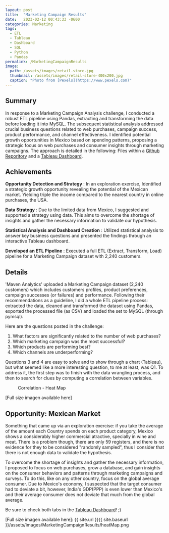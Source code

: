 ```yaml
---
layout: post
title:  "Marketing Campaign Results"
date:   2023-02-12 00:43:33 -0600
categories: Marketing
tags:
  - ETL
  - Tableau
  - Dashboard
  - SQL
  - Python
  - Pandas
permalink: /MarketingCampaignResults
image: 
  path: /assets/images/retail-store.jpg
  thumbnail: /assets/images/retail-store-400x200.jpg
  caption: "Photo from [Pexels](https://www.pexels.com)"
---
```


## Summary
In response to a Marketing Campaign Analysis challenge, I conducted a robust ETL pipeline using Pandas, extracting and transforming the data before loading it into MySQL. The subsequent statistical analysis addressed crucial business questions related to web purchases, campaign success, product performance, and channel effectiveness. I identified potential growth opportunities in Mexico based on spending patterns, proposing a strategic focus on web purchases and consumer insights through marketing campaigns. The approach is detailed in the following: Files within a [Github Reporitory] and a [Tableau Dashboard].


## Achievements
**Opportunity Detection and Strategy**
: In an exploration exercise, Identified a strategic growth opportunity revealing the potential of the Mexican market. Yielding triple the income compared to the nearest country in online purchases, the USA.

**Data Strategy**
: Due to the limited data from Mexico, I suggested and supported a strategy using data. This aims to overcome the shortage of insights and gather the necessary information to validate our hypothesis.

**Statistical Analysis and Dashboard Creation**
: Utilized statistical analysis to answer key business questions and presented the findings through an interactive Tableau dashboard.

**Developed an ETL Pipeline**
: Executed a full ETL (Extract, Transform, Load) pipeline for a Marketing Campaign dataset with 2,240 customers.

## Details
'Maven Analytics' uploaded a Marketing Campaign dataset (2,240 customers) which includes customers profiles, product preferences, campaign successes (or failures) and performance. Following their recommendations as a guideline, I did a whole ETL pipeline process: extracted the data, cleaned and transformed the dataset using Pandas, exported the processed file (as CSV) and loaded the set to MySQL (through pymsql). 

Here are the questions posted in the challenge:
1. What factors are significantly related to the number of web purchases?
2. Which marketing campaign was the most successful?
3. Which products are performing best?
4. Which channels are underperforming?

Questions 3 and 4 are easy to solve and to show through a chart (Tableau), but what seemed like a more interesting question, to me at least, was Q1. To address it, the first step was to finish with the data wrangling process, and then to search for clues by computing a correlation between variables. 

<figure class="align-center">
  <a href="#"><img src="{{ site.url }}{{ site.baseurl }}/assets/images/MarketingCampaignResults/heatMap.png" alt=""></a>
  <figcaption>Correlation - Heat Map</figcaption>
</figure>  

[Full size imagen available here]

## Opportunity: Mexican Market
Something that came up via an exploration exercise: if you take the average of the amount each Country spends on each product category, Mexico shows a considerably higher commercial atractive, specially in wine and meat. There is a problem though, there are only 59 registers, and there is no evidence for they to be considered "randomly sampled", thus I consider that there is not enough data to validate the hypothesis. 

To overcome the shortage of insights and gather the necessary information, I proposed to focus on web purchases, grow a database, and gain insights on the consumer behaviors and patterns through marketing campaigns and surveys. To do this, like on any other country, focus on the global average consumer. Due to Mexico's economy, I suspected that the target consumer had to deviate a bit, however, India's GDP(PPP) is even lower than Mexico's and their average consumer does not deviate that much from the global average.

Be sure to check both tabs in the [Tableau Dashboard]!  ;)




[Tableau Dashboard]: https://public.tableau.com/app/profile/manuel.romo.de.vivar/viz/MarketingCampaignResuts/Dashboard1
[Github Reporitory]: https://github.com/dafhorz/MarketingCampaignResults
[Full size imagen available here]: {{ site.url }}{{ site.baseurl }}/assets/images/MarketingCampaignResults/heatMap.png
